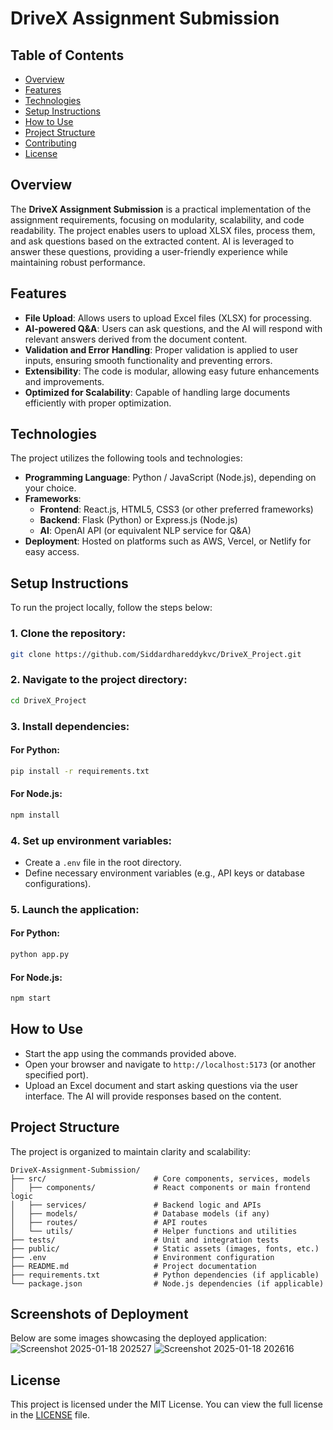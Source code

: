 
# DriveX Assignment Submission

## Table of Contents
- [Overview](#overview)
- [Features](#features)
- [Technologies](#technologies)
- [Setup Instructions](#setup-instructions)
- [How to Use](#how-to-use)
- [Project Structure](#project-structure)
- [Contributing](#contributing)
- [License](#license)

## Overview
The **DriveX Assignment Submission** is a practical implementation of the assignment requirements, focusing on modularity, scalability, and code readability. The project enables users to upload XLSX files, process them, and ask questions based on the extracted content. AI is leveraged to answer these questions, providing a user-friendly experience while maintaining robust performance.

## Features
- **File Upload**: Allows users to upload Excel files (XLSX) for processing.
- **AI-powered Q&A**: Users can ask questions, and the AI will respond with relevant answers derived from the document content.
- **Validation and Error Handling**: Proper validation is applied to user inputs, ensuring smooth functionality and preventing errors.
- **Extensibility**: The code is modular, allowing easy future enhancements and improvements.
- **Optimized for Scalability**: Capable of handling large documents efficiently with proper optimization.

## Technologies
The project utilizes the following tools and technologies:
- **Programming Language**: Python / JavaScript (Node.js), depending on your choice.
- **Frameworks**:
  - **Frontend**: React.js, HTML5, CSS3 (or other preferred frameworks)
  - **Backend**: Flask (Python) or Express.js (Node.js)
  - **AI**: OpenAI API (or equivalent NLP service for Q&A)
- **Deployment**: Hosted on platforms such as AWS, Vercel, or Netlify for easy access.
  
## Setup Instructions

To run the project locally, follow the steps below:

### 1. Clone the repository:
```bash
git clone https://github.com/Siddardhareddykvc/DriveX_Project.git
```

### 2. Navigate to the project directory:
```bash
cd DriveX_Project
```

### 3. Install dependencies:

#### For Python:
```bash
pip install -r requirements.txt
```

#### For Node.js:
```bash
npm install
```

### 4. Set up environment variables:
- Create a `.env` file in the root directory.
- Define necessary environment variables (e.g., API keys or database configurations).

### 5. Launch the application:

#### For Python:
```bash
python app.py
```

#### For Node.js:
```bash
npm start
```

## How to Use
- Start the app using the commands provided above.
- Open your browser and navigate to `http://localhost:5173` (or another specified port).
- Upload an Excel document and start asking questions via the user interface. The AI will provide responses based on the content.

## Project Structure
The project is organized to maintain clarity and scalability:

```
DriveX-Assignment-Submission/
├── src/                        # Core components, services, models
│   ├── components/             # React components or main frontend logic
│   ├── services/               # Backend logic and APIs
│   ├── models/                 # Database models (if any)
│   ├── routes/                 # API routes
│   └── utils/                  # Helper functions and utilities
├── tests/                      # Unit and integration tests
├── public/                     # Static assets (images, fonts, etc.)
├── .env                        # Environment configuration
├── README.md                   # Project documentation
├── requirements.txt            # Python dependencies (if applicable)
└── package.json                # Node.js dependencies (if applicable)
```


## Screenshots of Deployment
Below are some images showcasing the deployed application:
![Screenshot 2025-01-18 202527](https://github.com/user-attachments/assets/8d36debd-33a8-4e37-894d-cb6af2309ef2)
![Screenshot 2025-01-18 202616](https://github.com/user-attachments/assets/41a50cba-68a0-4ed5-9e8e-268619b96fb5)



## License
This project is licensed under the MIT License. You can view the full license in the [LICENSE](LICENSE) file.


